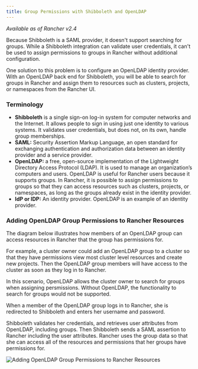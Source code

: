 ```yaml
---
title: Group Permissions with Shibboleth and OpenLDAP
---
```


<head> 
  <link rel="canonical" href="https://ranchermanager.docs.rancher.com/how-to-guides/new-user-guides/authentication-permissions-and-global-configuration/configure-shibboleth-saml/about-group-permissions"/>
</head>

_Available as of Rancher v2.4_

Because Shibboleth is a SAML provider, it doesn't support searching for groups. While a Shibboleth integration can validate user credentials, it can't be used to assign permissions to groups in Rancher without additional configuration.

One solution to this problem is to configure an OpenLDAP identity provider. With an OpenLDAP back end for Shibboleth, you will be able to search for groups in Rancher and assign them to resources such as clusters, projects, or namespaces from the Rancher UI.

### Terminology

- **Shibboleth** is a single sign-on log-in system for computer networks and the Internet. It allows people to sign in using just one identity to various systems. It validates user credentials, but does not, on its own, handle group memberships.
- **SAML:** Security Assertion Markup Language, an open standard for exchanging authentication and authorization data between an identity provider and a service provider.
- **OpenLDAP:** a free, open-source implementation of the Lightweight Directory Access Protocol (LDAP). It is used to manage an organization’s computers and users. OpenLDAP is useful for Rancher users because it supports groups. In Rancher, it is possible to assign permissions to groups so that they can access resources such as clusters, projects, or namespaces, as long as the groups already exist in the identity provider.
- **IdP or IDP:** An identity provider. OpenLDAP is an example of an identity provider.

### Adding OpenLDAP Group Permissions to Rancher Resources

The diagram below illustrates how members of an OpenLDAP group can access resources in Rancher that the group has permissions for.

For example, a cluster owner could add an OpenLDAP group to a cluster so that they have permissions view most cluster level resources and create new projects. Then the OpenLDAP group members will have access to the cluster as soon as they log in to Rancher.

In this scenario, OpenLDAP allows the cluster owner to search for groups when assigning persmissions. Without OpenLDAP, the functionality to search for groups would not be supported.

When a member of the OpenLDAP group logs in to Rancher, she is redirected to Shibboleth and enters her username and password.

Shibboleth validates her credentials, and retrieves user attributes from OpenLDAP, including groups. Then Shibboleth sends a SAML assertion to Rancher including the user attributes. Rancher uses the group data so that she can access all of the resources and permissions that her groups have permissions for.

![Adding OpenLDAP Group Permissions to Rancher Resources](/img/shibboleth-with-openldap-groups.svg)
